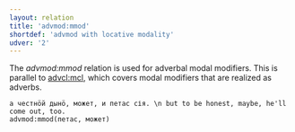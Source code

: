 ```yaml
---
layout: relation
title: 'advmod:mmod'
shortdef: 'advmod with locative modality'
udver: '2'
---
```


The _advmod:mmod_ relation is used for adverbal modal modifiers.
This is parallel to [advcl:mcl](), which covers modal modifiers that are realized as adverbs.

~~~ sdparse
а честнӧй дынӧ, может, и петас сія. \n but to be honest, maybe, he'll come out, too.
advmod:mmod(петас, может)

~~~

<!-- Interlanguage links updated Po lis 14 15:35:07 CET 2022 -->
